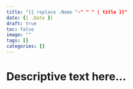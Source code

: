 ```yaml
---
title: "{{ replace .Name "-" " " | title }}"
date: {{ .Date }}
draft: true
toc: false
image: ""
tags: []
categories: []
---
```


# Descriptive text here...
<!--more-->